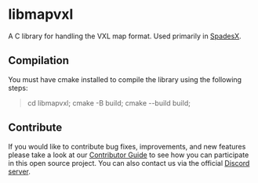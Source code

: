 # libmapvxl
A C library for handling the VXL map format. Used primarily in [SpadesX][spadesx].

## Compilation
You must have cmake installed to compile the library using the following steps:

> cd libmapvxl;
> cmake -B build;
> cmake --build build;

## Contribute
If you would like to contribute bug fixes, improvements, and new features please take a look at our [Contributor Guide](CONTRIBUTING.md) to see how you can participate in this open source project.
You can also contact us via the official [Discord server][discord].

[discord]: https://discord.gg/dsRjTzJpZC
[spadesx]: https://github.com/SpadesX/SpadesX
